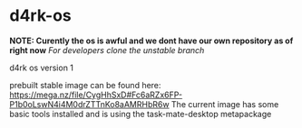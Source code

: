 # d4rk-os
**NOTE: Curently the os is awful and we dont have our own repository as of right now**
*For developers clone the unstable branch*

d4rk os version 1

prebuilt stable image can be found here:
https://mega.nz/file/CygHhSxD#Fc6aRZx6FP-P1b0oLswN4i4M0drZTTnKo8aAMRHbR6w
The current image has some basic tools installed and is using the task-mate-desktop metapackage
